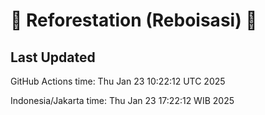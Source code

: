 
# 🌳 Reforestation (Reboisasi) 🌲

## Last Updated

GitHub Actions time: Thu Jan 23 10:22:12 UTC 2025

Indonesia/Jakarta time: Thu Jan 23 17:22:12 WIB 2025
